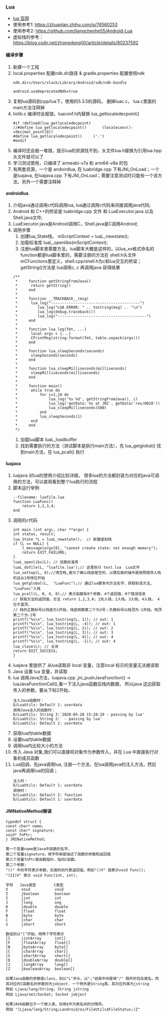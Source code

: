 ### Lua 
* [lua 官网](https://www.lua.org/download.html)
* 使用参考1: https://zhuanlan.zhihu.com/p/76560253
* 使用参考2: https://github.com/liangchenhe55/Android-Lua
* 虚拟栈的参考：https://blog.csdn.net/zhongdong00/article/details/80237592


#### 编译步骤
1. 新建一个工程
1. local.properties 配置ndk.dir路径 & gradle.properties 配置使用ndk
    ```
    ndk.dir=/Users/slack/Library/Android/sdk/ndk-bundle

    android.useDeprecatedNdk=true
    ```
1. 复制lua源码到cpp/lua下，使用的5.3.5的源码， 删掉luac.c， lua.c里面的main方法注释掉
1. liolib.c 编译时会报错，luaconf.h内替换 lua_getlocaledecpoint()
    ```
    #if !defined(lua_getlocaledecpoint)
    //#define lua_getlocaledecpoint()		(localeconv()->decimal_point[0])
    #define lua_getlocaledecpoint()		('.')
    #endif
    ```
1. 编译时还会报一堆错，提示lua的资源找不到，头文件lua.h替换为引用lua.hpp头文件就可以了
1. 学习测试使用，只编译了 armeabi-v7a 和 arm64-v8a 的包
1. 有两套资源，一个是 andoirdlua, 在 luabridge.cpp 下有JNI_OnLoad；一个是luajava, 在luajava.cpp 下有JNI_OnLoad；需要注意测试时只能有一个该方法，另外一个需要注释掉

#### androidlua
1. 介绍java通过调用c代码调用lua, lua通过调用c代码来间接调用java代码;
1. Android 和 C++的桥梁是 luabridge.cpp 文件 和 LuaExecutor.java 以及 Shell.java文件;
1. LuaExecutor.java是Android调用C，Shell.java是C调用Android;
1. 调用步骤
    1. 创建lua_State栈， mScriptContext = luaL_newstate();
    1. 加载标准库 luaL_openlibs(mScriptContext);
    1. 注册lua脚本里需要方法，lua脚本大概是这样的，以lua_xx格式命名的function都是lua脚本里的，需要注册的方法在 shell.h头文件mCFunctions里定义，shell.cpp/shell.h为c和lua交互的桥梁；getString()方法是 lua调用c, c 再调用java 获得结果
    ```
    /**
     *     function getStringFromJava()
     *     	return getString()
     *     end
     *
     *     function __TRACKBACK__(msg)
     *     	lua_log("----------------------------------------")
     *         lua_log("LUA ERROR: " .. tostring(msg) .. "\n")
     *         lua_log(debug.traceback())
     *         lua_log("----------------------------------------")
     *     end
     *
     *     function lua_log(fmt, ...)
     *     	local args = {...}
     *     	CPrintMsg(string.format(fmt, table.unpack(args)))
     *     end
     *
     *     function lua_sleepSeconds(seconds)
     *     	sleepSeconds(seconds)
     *     end
     *
     *     function lua_sleepMilliseconds(milliseconds)
     *     	sleepMilliseconds(milliseconds)
     *     end
     *
     *     function main()
     *     	while true do
     *     		for i=1,10 do
     *     			lua_log('%s %d', getStringFromJava(), i)
     *     			lua_log('getData: %s at JNI', getData('res/0028'))
     *     			lua_sleepMilliseconds(500)
     *     		end
     *     		lua_sleepSeconds(1)
     *     	end
     *     end
     */
    ```
    1. 加载lua脚本 luaL_loadbuffer
    1. 找到需要执行的方法（测试脚本是执行main方法），先 lua_getglobal() 找到main方法，在 lua_pcall() 执行

#### luajava
1. luajava 对lua的使用介绍比较详细， 很多lua的方法都封装为对应的java可调用的方法，可以直观看到整个lua执行的流程
1. 脚本运行举例
    ```
    --filename: luafile.lua  
    function LuaFunc()  
        return 1,2,3,4;  
    end 
    ```
1. 调用的c代码
    ```
    int main (int argc, char **argv) {
    int status, result;
    lua_State *L = luaL_newstate();  // 新建虚拟栈
    if (L == NULL) {
        l_message(argv[0], "cannot create state: not enough memory");
        return EXIT_FAILURE;
    }
    luaL_openlibs(L); // 加载标准库
    luaL_dofile(L, "luafile.lua");// 这里执行 test.lua  Lua文件
    lua_settop(L, 0);//清空栈,是为了确认栈底是空的，以便后面的操作是按照顺序入栈的且从1号栈位开始
    lua_getglobal(L,  "LuaFunc");// 通过lua脚本内方法名字，获取到该方法, "LuaFunc"入栈
    lua_pcall(L, 0, 4, 0);// 表示函数有0个参数，4个返回值，0个错误信息
    // 获取方法的返回值，方法 return 1,2,3,4; 1先入栈，2入栈，3入栈，4入栈， 4位于盏顶，
    // 栈的正数标号以栈底为1开始，栈底倒数第二个为2号；负数标号以栈顶为-1开始，栈顶第二个为-2号
    printf("%s\n", lua_tostring(L, 1)); // out: 1
    printf("%s\n", lua_tostring(L, -4)); // out: 1
    printf("%s\n", lua_tostring(L, 2)); // out: 2
    printf("%s\n", lua_tostring(L, 3)); // out: 3
    printf("%s\n", lua_tostring(L, 4)); // out: 4
    printf("%s\n", lua_tostring(L, -1)); // out: 4
    lua_close(L); // 关闭
    return EXIT_SUCCESS;
    }
    ```
1. luajava 里提供了 从lua读取非 local 变量，注意local 标示的变量无法被读取
1. Java 设置 lua 变量，并读取
1. lua 调用Java方法，luajava.cpp ,jni_pushJavaFunction() -> luaJavaFunctionCall(),看一下注入java函数后栈内数据， 所以java 这边获取传入的参数，要从下标2开始，
    ```
    注入Java函数时：
    D/LuaUtils: Default 1: userdata
    调用Java注入的函数时：
    D/LuaUtils: String 3:`2020-05-28 15:28:29 - passing by lua'
    D/LuaUtils: String 2:` - passing by lua'
    D/LuaUtils: Default 1: userdata
    ```
1. 获取lua内table数据
1. 设置lua内table数据
1. 调用lua内比较大小的方法
1. 传入 Java 对象,我们可以直接将对象作为参数传入，并在 Lua 中直接执行对象的成员函数
1. Lua回调，先java调用lua, 注册一个方法，在lua调用java的注入方法，然后java再调用lua的回调；
    ```
    注入时：
    D/LuaUtils: Default 1: userdata
    调用时：
    D/LuaUtils: Default 2: function
    D/LuaUtils: Default 1: userdata
    ```

#### JNINativeMethod解读
```
typedef struct {
const char* name;
const char* signature;
void* fnPtr;
} JNINativeMethod;

第一个变量name是Java中函数的名字。
第二个变量signature，用字符串是描述了函数的参数和返回值
第三个变量fnPtr是函数指针，指向C函数。
第二个参数:
"()" 中的字符表示参数，后面的则代表返回值。例如"()V" 就表示void Func();
"(II)V" 表示 void Func(int, int);

字符   Java类型        C类型
V      void           void
Z      jboolean       boolean
I      jint           int
J      jlong          ong
D      jdouble        double
F      jfloat         float
B      jbyte          byte
C      jchar          char
S      jshort         short

数组则以"["开始，用两个字符表示
[I     jintArray      int[]
[F     jfloatArray    float[]
[B     jbyteArray     byte[]
[C     jcharArray     char[]
[S     jshortArray    short[]
[D     jdoubleArray   double[]
[J     jlongArray     long[]
[Z     jbooleanArray  boolean[]

如果Java函数的参数是class，则以"L"开头，以";"结尾中间是用"/" 隔开的包及类名。而其对应的C函数名的参数则为jobject. 一个例外是String类，其对应的类为jstring
例如 Ljava/lang/String; String jstring
例如 Ljava/net/Socket; Socket jobject

如果JAVA函数位于一个嵌入类，则用$作为类名间的分隔符。
例如 "(Ljava/lang/String;Landroid/os/FileUtils$FileStatus;)Z"
```
